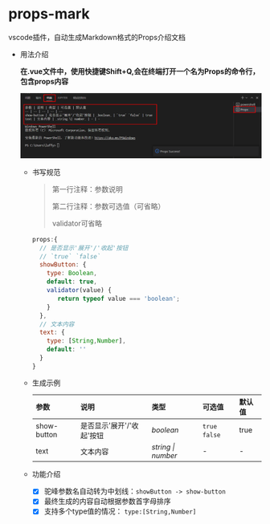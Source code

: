 # props-mark

vscode插件，自动生成Markdown格式的Props介绍文档

* 用法介绍

  **在.vue文件中，使用快捷键Shift+Q,会在终端打开一个名为Props的命令行，包含props内容**

  ![1655364726972](image/README/1655364726972.png)

  * 书写规范

    > 第一行注释：参数说明
    > 
    > 第二行注释：参数可选值（可省略）
    > 
    > validator可省略
    >

    ```javascript
    props:{
      // 是否显示'展开'/'收起'按钮
      // `true` `false`
      showButton: {
        type: Boolean,
        default: true,
        validator(value) {
           return typeof value === 'boolean';
        }
      },
      // 文本内容
      text: {
        type: [String,Number],
        default: ''
      }
    }
    ```
  * 生成示例

    | 参数        | 说明                      | 类型                 | 可选值             | 默认值 |
    | ----------- | ------------------------- | -------------------- | ------------------ | ------ |
    | show-button | 是否显示'展开'/'收起'按钮 | _boolean_          | `true` `false` | true   |
    | text        | 文本内容                  | _string \| number_ | -                  | -      |

  - 功能介绍

    * [X] 驼峰参数名自动转为中划线：`showButton -> show-button`
    * [X] 最终生成的内容自动根据参数首字母排序
    * [X] 支持多个type值的情况： `type:[String,Number]`
